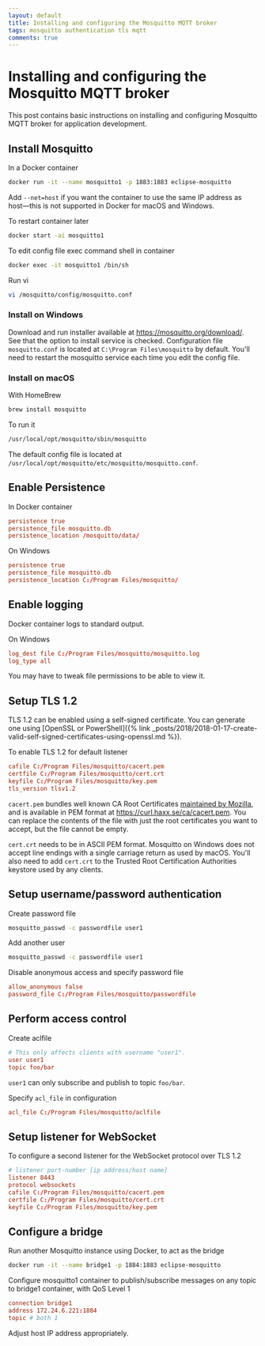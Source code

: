 ```yaml
---
layout: default
title: Installing and configuring the Mosquitto MQTT broker
tags: mosquitto authentication tls mqtt
comments: true
---
```

# Installing and configuring the Mosquitto MQTT broker

This post contains basic instructions on installing and configuring Mosquitto MQTT broker for application development.

## Install Mosquitto

In a Docker container

```bash
docker run -it --name mosquitto1 -p 1883:1883 eclipse-mosquitto
```

Add `--net=host` if you want the container to use the same IP address as host&mdash;this is not supported in Docker for macOS and Windows.

To restart container later

```bash
docker start -ai mosquitto1
```

To edit config file exec command shell in container

```bash
docker exec -it mosquitto1 /bin/sh
```

Run vi

```bash
vi /mosquitto/config/mosquitto.conf
```

### Install on Windows

Download and run installer available at https://mosquitto.org/download/. See that the option to install service is checked. Configuration file `mosquitto.conf` is located at `C:\Program Files\mosquitto` by default. You'll need to restart the mosquitto service each time you edit the config file.

### Install on macOS

With HomeBrew

```bash
brew install mosquitto
```

To run it

```bash
/usr/local/opt/mosquitto/sbin/mosquitto
```

The default config file is located at `/usr/local/opt/mosquitto/etc/mosquitto/mosquitto.conf`.

## Enable Persistence

In Docker container

```conf
persistence true
persistence_file mosquitto.db
persistence_location /mosquitto/data/
```

On Windows

```conf
persistence true
persistence_file mosquitto.db
persistence_location C:/Program Files/mosquitto/
```

## Enable logging

Docker container logs to standard output.

On Windows

```conf
log_dest file C:/Program Files/mosquitto/mosquitto.log
log_type all
```

You may have to tweak file permissions to be able to view it.

## Setup TLS 1.2

TLS 1.2 can be enabled using a self-signed certificate. You can generate one using [OpenSSL or PowerShell]({% link _posts/2018/2018-01-17-create-valid-self-signed-certificates-using-openssl.md %}).

To enable TLS 1.2 for default listener

```conf
cafile C:/Program Files/mosquitto/cacert.pem
certfile C:/Program Files/mosquitto/cert.crt
keyfile C:/Program Files/mosquitto/key.pem
tls_version tlsv1.2
```

`cacert.pem` bundles well known CA Root Certificates [maintained by Mozilla](https://www.mozilla.org/en-US/about/governance/policies/security-group/certs/), and is available in PEM format at https://curl.haxx.se/ca/cacert.pem. You can replace the contents of the file with just the root certificates you want to accept, but the file cannot be empty.

`cert.crt` needs to be in ASCII PEM format. Mosquitto on Windows does not accept line endings with a single carriage return as used by macOS. You'll also need to add `cert.crt` to the Trusted Root Certification Authorities keystore used by any clients.

## Setup username/password authentication

Create password file

```bash
mosquitto_passwd -c passwordfile user1
```

Add another user

```bash
mosquitto_passwd -c passwordfile user1
```

Disable anonymous access and specify password file

```conf
allow_anonymous false
password_file C:/Program Files/mosquitto/passwordfile
```

## Perform access control

Create aclfile

```conf
# This only affects clients with username "user1".
user user1
topic foo/bar
```

`user1` can only subscribe and publish to topic `foo/bar`.

Specify `acl_file` in configuration

```conf
acl_file C:/Program Files/mosquitto/aclfile
```

## Setup listener for WebSocket

To configure a second listener for the WebSocket protocol over TLS 1.2

```conf
# listener port-number [ip address/host name]
listener 8443
protocol websockets
cafile C:/Program Files/mosquitto/cacert.pem
certfile C:/Program Files/mosquitto/cert.crt
keyfile C:/Program Files/mosquitto/key.pem
```

## Configure a bridge

Run another Mosquitto instance using Docker, to act as the bridge

```bash
docker run -it --name bridge1 -p 1884:1883 eclipse-mosquitto
```

Configure mosquitto1 container to publish/subscribe messages on any topic to bridge1 container, with QoS Level 1

```conf
connection bridge1
address 172.24.6.221:1884
topic # both 1
```

Adjust host IP address appropriately.
